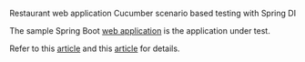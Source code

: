 Restaurant web application Cucumber scenario based testing with Spring DI

The sample Spring Boot [web application](https://github.com/grasshopper7/restaurant) is the application under test.

Refer to this [article](https://ghchirp.tech/2423/) and this [article](https://ghchirp.tech/2048/) for details.
